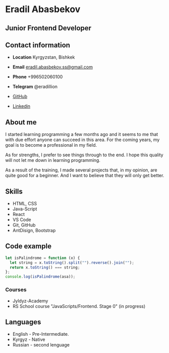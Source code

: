 # Eradil Abasbekov

## Junior Frontend Developer

## Contact information

- **Location** Kyrgyzstan, Bishkek

- **Email** eradil.abasbekov.ss@gmail.com
- **Phone** +996502060100
- **Telegram** @eradillion
- [GitHub](https://github.com/Eradil)
- [Linkedin](linkedin.com/in/eradil-abasbekov-18b19723b)

## About me

I started learning programming a few months ago and it seems to me that with due effort anyone can succeed in this area. For the coming years, my goal is to become a professional in my field.

As for strengths, I prefer to see things through to the end. I hope this quality will not let me down in learning programming.

As a result of the training, I made several projects that, in my opinion, are quite good for a beginner. And I want to believe that they will only get better.

## Skills

- HTML, CSS
- Java-Script
- React
- VS Code
- Git, GitHub
- AntDisign, Bootstrap

## Code example

```javascript
let isPalindrome = function (x) {
  let string = x.toString().split("").reverse().join("");
  return x.toString() === string;
};
console.log(isPalindrome(asa));
```

### Courses

- Jyldyz-Academy
- RS School course "JavaScripts/Frontend. Stage 0" (in progress)

## Languages

- English - Pre-Intermediate.
- Kyrgyz - Native
- Russian - second lenguage
